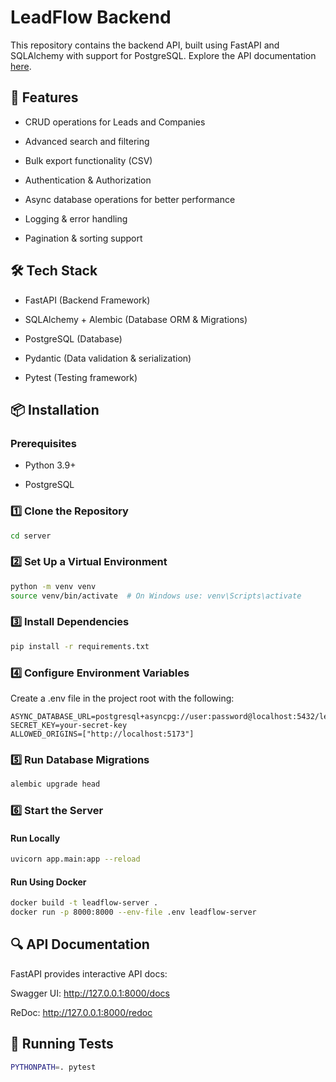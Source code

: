 # LeadFlow Backend

This repository contains the backend API, built using FastAPI and SQLAlchemy with support for PostgreSQL. Explore the API documentation [here](https://leadflow-ma8v.onrender.com/docs).

## 🚀 Features

- CRUD operations for Leads and Companies

- Advanced search and filtering

- Bulk export functionality (CSV)

- Authentication & Authorization

- Async database operations for better performance

- Logging & error handling

- Pagination & sorting support

## 🛠 Tech Stack

- FastAPI (Backend Framework)

- SQLAlchemy + Alembic (Database ORM & Migrations)

- PostgreSQL (Database)

- Pydantic (Data validation & serialization)

- Pytest (Testing framework)

## 📦 Installation

### Prerequisites

- Python 3.9+

- PostgreSQL

### 1️⃣ Clone the Repository

```bash
cd server
```

### 2️⃣ Set Up a Virtual Environment

```bash
python -m venv venv
source venv/bin/activate  # On Windows use: venv\Scripts\activate
```

### 3️⃣ Install Dependencies

```bash
pip install -r requirements.txt
```

### 4️⃣ Configure Environment Variables

Create a .env file in the project root with the following:

```
ASYNC_DATABASE_URL=postgresql+asyncpg://user:password@localhost:5432/leadflow_db
SECRET_KEY=your-secret-key
ALLOWED_ORIGINS=["http://localhost:5173"]
```

### 5️⃣ Run Database Migrations

```bash
alembic upgrade head
```

### 6️⃣ Start the Server

#### Run Locally

```bash
uvicorn app.main:app --reload
```

#### Run Using Docker

```bash
docker build -t leadflow-server .
docker run -p 8000:8000 --env-file .env leadflow-server
```

## 🔍 API Documentation

FastAPI provides interactive API docs:

Swagger UI: http://127.0.0.1:8000/docs

ReDoc: http://127.0.0.1:8000/redoc

## 🧪 Running Tests

```bash
PYTHONPATH=. pytest
```
